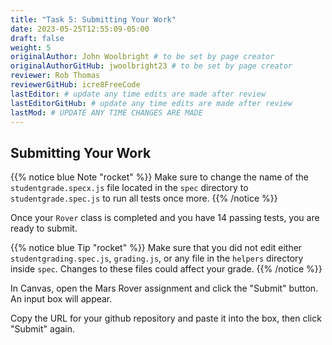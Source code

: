 ```yaml
---
title: "Task 5: Submitting Your Work"
date: 2023-05-25T12:55:09-05:00
draft: false
weight: 5
originalAuthor: John Woolbright # to be set by page creator
originalAuthorGitHub: jwoolbright23 # to be set by page creator
reviewer: Rob Thomas
reviewerGitHub: icre8FreeCode
lastEditor: # update any time edits are made after review
lastEditorGitHub: # update any time edits are made after review
lastMod: # UPDATE ANY TIME CHANGES ARE MADE
---
```


## Submitting Your Work

{{% notice blue Note "rocket" %}}
Make sure to change the name of the `studentgrade.specx.js` file located in the `spec` directory to `studentgrade.spec.js` to run all tests once more.
{{% /notice %}}

Once your `Rover` class is completed and you have 14 passing tests, you are ready to submit.

{{% notice blue Tip "rocket" %}}
Make sure that you did not edit either `studentgrading.spec.js`, `grading.js`, or any file in the `helpers` directory inside `spec`. Changes to these files could affect your grade.
{{% /notice %}}

In Canvas, open the Mars Rover assignment and click the "Submit" button. An input box will appear.

Copy the URL for your github repository and paste it into the box, then click "Submit" again.
